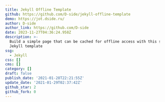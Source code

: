 ```yaml
---
title: Jekyll Offline Template
github: https://github.com/D-side/jekyll-offline-template
demo: https://jot.dside.ru/
author: D-side
author_link: https://github.com/D-side
date: 2023-11-27T04:36:24.958Z
description: >-
  Build a simple page that can be cached for offline access with this simple
  Jekyll template
ssg:
  - Jekyll
css: []
cms: []
category: []
draft: false
publish_date: '2021-01-28T22:21:55Z'
update_date: '2021-01-29T02:37:42Z'
github_star: 2
github_fork: 0
---
```

